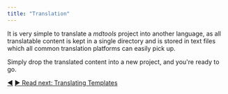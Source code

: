```yaml
---
title: "Translation"
---
```



It is very simple to translate a _mdtools_ project into another language, as all translatable content is kept in a single directory and is stored in text files which all common translation platforms can easily pick up. 

Simply drop the translated content into a new project, and you're ready to go.

<div class="bottom-nav">
<a href="mdimg.html" title="Back to: mdimg">◀</a> <a href="translating-templates.html" title="">▶ Read next: Translating Templates</a>
</div>


<script type="text/javascript">
Mousetrap.bind('g n', function() {
    window.location.href = 'translating-templates.html';
    return false;
});
</script>

